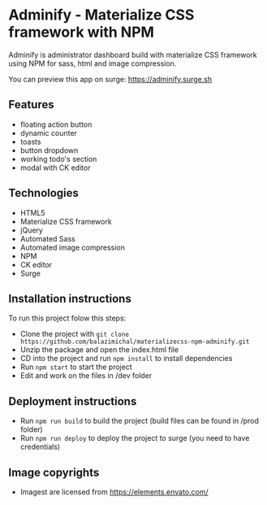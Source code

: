 # Adminify - Materialize CSS framework with NPM

Adminify is administrator dashboard build with materialize CSS framework using NPM for sass, html and image compression.

You can preview this app on surge: https://adminify.surge.sh

## Features

- floating action button
- dynamic counter
- toasts
- button dropdown
- working todo's section
- modal with CK editor

## Technologies

- HTML5
- Materialize CSS framework
- jQuery
- Automated Sass
- Automated image compression
- NPM
- CK editor
- Surge

## Installation instructions

To run this project folow this steps:

- Clone the project with `git clone https://github.com/balazimichal/materializecss-npm-adminify.git`
- Unzip the package and open the index.html file
- CD into the project and run `npm install` to install dependencies
- Run `npm start` to start the project
- Edit and work on the files in /dev folder

## Deployment instructions

- Run `npm run build` to build the project (build files can be found in /prod folder)
- Run `npm run deploy` to deploy the project to surge (you need to have credentials)

## Image copyrights

- Imagest are licensed from https://elements.envato.com/

